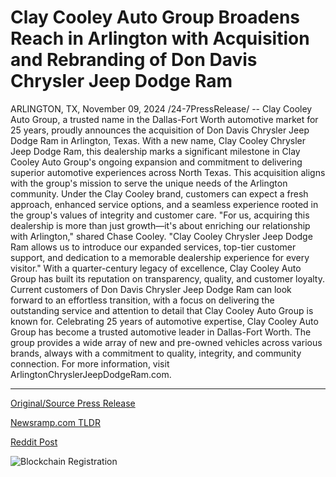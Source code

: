 # Clay Cooley Auto Group Broadens Reach in Arlington with Acquisition and Rebranding of Don Davis Chrysler Jeep Dodge Ram

ARLINGTON, TX, November 09, 2024 /24-7PressRelease/ -- Clay Cooley Auto Group, a trusted name in the Dallas-Fort Worth automotive market for 25 years, proudly announces the acquisition of Don Davis Chrysler Jeep Dodge Ram in Arlington, Texas. With a new name, Clay Cooley Chrysler Jeep Dodge Ram, this dealership marks a significant milestone in Clay Cooley Auto Group's ongoing expansion and commitment to delivering superior automotive experiences across North Texas.  This acquisition aligns with the group's mission to serve the unique needs of the Arlington community. Under the Clay Cooley brand, customers can expect a fresh approach, enhanced service options, and a seamless experience rooted in the group's values of integrity and customer care.  "For us, acquiring this dealership is more than just growth—it's about enriching our relationship with Arlington," shared Chase Cooley. "Clay Cooley Chrysler Jeep Dodge Ram allows us to introduce our expanded services, top-tier customer support, and dedication to a memorable dealership experience for every visitor."  With a quarter-century legacy of excellence, Clay Cooley Auto Group has built its reputation on transparency, quality, and customer loyalty. Current customers of Don Davis Chrysler Jeep Dodge Ram can look forward to an effortless transition, with a focus on delivering the outstanding service and attention to detail that Clay Cooley Auto Group is known for.  Celebrating 25 years of automotive expertise, Clay Cooley Auto Group has become a trusted automotive leader in Dallas-Fort Worth. The group provides a wide array of new and pre-owned vehicles across various brands, always with a commitment to quality, integrity, and community connection. For more information, visit ArlingtonChryslerJeepDodgeRam.com. 

---

[Original/Source Press Release](https://www.24-7pressrelease.com/press-release/516056/clay-cooley-auto-group-broadens-reach-in-arlington-with-acquisition-and-rebranding-of-don-davis-chrysler-jeep-dodge-ram)
                    

[Newsramp.com TLDR](https://newsramp.com/curated-news/clay-cooley-auto-group-acquires-don-davis-chrysler-jeep-dodge-ram-in-arlington/637d017b005c598758efa482eab1c16e) 

 



[Reddit Post](https://www.reddit.com/r/Business_NewsRamp/comments/1gn5ijw/clay_cooley_auto_group_acquires_don_davis/) 



![Blockchain Registration](https://cdn.newsramp.app/24-7PressRelease/qrcode/2411/9/lilyGA1p.webp)